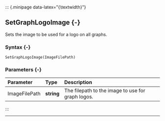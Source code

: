 ::: {.minipage data-latex="{\textwidth}"}
## SetGraphLogoImage {-}

Sets the image to be used for a logo on all graphs.

### Syntax {-}

```{sql}
SetGraphLogoImage(ImageFilePath)
```

### Parameters {-}

**Parameter** | **Type** | **Description**
| :-- | :-- | :-- |
ImageFilePath | **string** | The filepath to the image to use for graph logos.
:::

***
